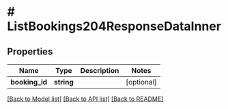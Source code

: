 # # ListBookings204ResponseDataInner

## Properties

Name | Type | Description | Notes
------------ | ------------- | ------------- | -------------
**booking_id** | **string** |  | [optional]

[[Back to Model list]](../../README.md#models) [[Back to API list]](../../README.md#endpoints) [[Back to README]](../../README.md)
